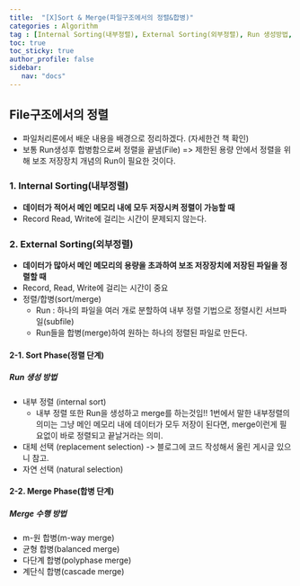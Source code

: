 ```yaml
---
title:  "[X]Sort & Merge(파일구조에서의 정렬&합병)"
categories : Algorithm
tag : [Internal Sorting(내부정렬), External Sorting(외부정렬), Run 생성방법, 내부정렬 (internal sort), 대체선택 (replacement selection), 자연선택 (natural selection), Merge 수행방법, m-원 합병(m-way merge), 균형 합병(balanced merge), 다단계 합병(polyphase merge), 계단식 합병(cascade merge)]
toc: true
toc_sticky: true
author_profile: false
sidebar:
   nav: "docs"
---
```


## File구조에서의 정렬

* 파일처리론에서 배운 내용을 배경으로 정리하겠다. (자세한건 책 확인)
* 보통 Run생성후 합병함으로써 정렬을 끝냄(File) 
  => 제한된 용량 안에서 정렬을 위해 보조 저장장치 개념의 Run이 필요한 것이다.



### 1. Internal Sorting(내부정렬)

* **데이터가 적어서 메인 메모리 내에 모두 저장시켜 정렬이 가능할 때**
* Record Read, Write에 걸리는 시간이 문제되지 않는다.



### 2. External Sorting(외부정렬)

* **데이터가 많아서 메인 메모리의 용량을 초과하여 보조 저장장치에 저장된 파일을 정렬할 때**
* Record, Read, Write에 걸리는 시간이 중요
* 정렬/합병(sort/merge)
  * Run : 하나의 파일을 여러 개로 분할하여 내부 정렬 기법으로 정렬시킨 서브파일(subfile)
  * Run들을 합병(merge)하여 원하는 하나의 정렬된 파일로 만든다.



#### 2-1. Sort Phase(정렬 단계)

##### Run 생성 방법

* 내부 정렬 (internal sort) 
  * 내부 정렬 또한 Run을 생성하고 merge를 하는것임!! 1번에서 말한 내부정렬의 의미는 그냥 메인 메모리 내에 데이터가 모두 저장이 된다면, merge이런게 필요없이 바로 정렬되고 끝날거라는 의미.
* 대체 선택 (replacement selection) -> 블로그에 코드 작성해서 올린 게시글 있으니 참고.
* 자연 선택 (natural selection)



#### 2-2. Merge Phase(합병 단계)

##### Merge 수행 방법

* m-원 합병(m-way merge)
* 균형 합병(balanced merge)
* 다단계 합병(polyphase merge)
* 계단식 합병(cascade merge)





